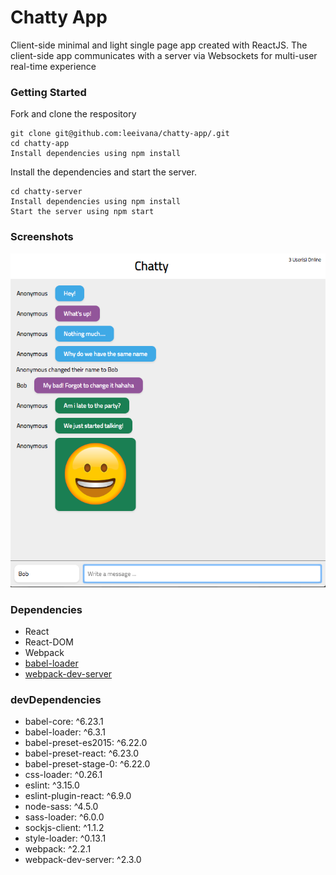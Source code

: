 Chatty App
=====================

Client-side minimal and light single page app created with ReactJS. 
The client-side app communicates with a server via Websockets for multi-user real-time experience

### Getting Started

Fork and clone the respository

```
git clone git@github.com:leeivana/chatty-app/.git
cd chatty-app
Install dependencies using npm install
```

Install the dependencies and start the server.

```
cd chatty-server
Install dependencies using npm install
Start the server using npm start
```

### Screenshots
!["Screenshot of Chatty App"](https://github.com/leeivana/chatty-app/blob/master/public/docs/Chatty-App-Main.png?raw=true)

### Dependencies

* React
* React-DOM
* Webpack
* [babel-loader](https://github.com/babel/babel-loader)
* [webpack-dev-server](https://github.com/webpack/webpack-dev-server)

### devDependencies
* babel-core: ^6.23.1
* babel-loader: ^6.3.1
* babel-preset-es2015: ^6.22.0
* babel-preset-react: ^6.23.0
* babel-preset-stage-0: ^6.22.0
* css-loader: ^0.26.1
* eslint: ^3.15.0
* eslint-plugin-react: ^6.9.0
* node-sass: ^4.5.0
* sass-loader: ^6.0.0
* sockjs-client: ^1.1.2
* style-loader: ^0.13.1
* webpack: ^2.2.1
* webpack-dev-server: ^2.3.0
